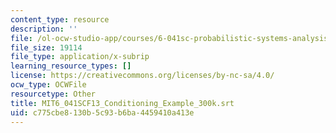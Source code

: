 ```yaml
---
content_type: resource
description: ''
file: /ol-ocw-studio-app/courses/6-041sc-probabilistic-systems-analysis-and-applied-probability-fall-2013/c775cbe8130b5c93b6ba4459410a413e_MIT6_041SCF13_Conditioning_Example_300k.vtt
file_size: 19114
file_type: application/x-subrip
learning_resource_types: []
license: https://creativecommons.org/licenses/by-nc-sa/4.0/
ocw_type: OCWFile
resourcetype: Other
title: MIT6_041SCF13_Conditioning_Example_300k.srt
uid: c775cbe8-130b-5c93-b6ba-4459410a413e
---
```

